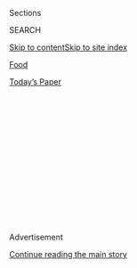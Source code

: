 <div id="app">

<div>

<div>

<div>

<div class="NYTAppHideMasthead css-1q2w90k e1suatyy0">

<div class="section css-ui9rw0 e1suatyy2">

<div class="css-eph4ug er09x8g0">

<div class="css-6n7j50">

</div>

<span class="css-1dv1kvn">Sections</span>

<div class="css-10488qs">

<span class="css-1dv1kvn">SEARCH</span>

</div>

[Skip to content](#site-content)[Skip to site
index](#site-index)

</div>

<div id="masthead-section-label" class="css-1wr3we4 eaxe0e00">

[Food](https://www.nytimes3xbfgragh.onion/section/food)

</div>

<div class="css-10698na e1huz5gh0">

</div>

</div>

<div id="masthead-bar-one" class="section hasLinks css-15hmgas e1csuq9d3">

<div class="css-uqyvli e1csuq9d0">

</div>

<div class="css-1uqjmks e1csuq9d1">

</div>

<div class="css-9e9ivx">

[](https://myaccount.nytimes3xbfgragh.onion/auth/login?response_type=cookie&client_id=vi)

</div>

<div class="css-1bvtpon e1csuq9d2">

[Today’s
Paper](https://www.nytimes3xbfgragh.onion/section/todayspaper)

</div>

</div>

</div>

</div>

<div data-aria-hidden="false">

<div id="site-content" data-role="main">

<div>

<div class="css-1aor85t" style="opacity:0.000000001;z-index:-1;visibility:hidden">

<div class="css-1hqnpie">

<div class="css-epjblv">

<span class="css-17xtcya">[Food](/section/food)</span><span class="css-x15j1o">|</span><span class="css-fwqvlz">Marco
Pierre White’s ‘White Heat’: A Game Changer,
Revisited</span>

</div>

<div class="css-k008qs">

<div class="css-1iwv8en">

<span class="css-18z7m18"></span>

<div>

</div>

</div>

<span class="css-1n6z4y">https://nyti.ms/1ELMy9m</span>

<div class="css-1705lsu">

<div class="css-4xjgmj">

<div class="css-4skfbu" data-role="toolbar" data-aria-label="Social Media Share buttons, Save button, and Comments Panel with current comment count" data-testid="share-tools">

  - 
  - 
  - 
  - 
    
    <div class="css-6n7j50">
    
    </div>

  - 
  - 

</div>

</div>

</div>

</div>

</div>

</div>

<div id="NYT_TOP_BANNER_REGION" class="css-13pd83m">

</div>

<div id="top-wrapper" class="css-1sy8kpn">

<div id="top-slug" class="css-l9onyx">

Advertisement

</div>

[Continue reading the main
story](#after-top)

<div class="ad top-wrapper" style="text-align:center;height:100%;display:block;min-height:250px">

<div id="top" class="place-ad" data-position="top" data-size-key="top">

</div>

</div>

<div id="after-top">

</div>

</div>

<div id="sponsor-wrapper" class="css-1hyfx7x">

<div id="sponsor-slug" class="css-19vbshk">

Supported by

</div>

[Continue reading the main
story](#after-sponsor)

<div id="sponsor" class="ad sponsor-wrapper" style="text-align:center;height:100%;display:block">

</div>

<div id="after-sponsor">

</div>

</div>

<div class="css-1vkm6nb ehdk2mb0">

# Marco Pierre White’s ‘White Heat’: A Game Changer, Revisited

</div>

<div class="css-11hetc6 sizeMedium">

<div class="css-c955wn" data-role="region" data-aria-label="Slideshow of Marco Pierre White">

<div class="css-1r9a6mz">

<div class="css-4szlfd">

<div class="css-1dv1kvn">

Slide 1 of 7
<span id="SW1hZ2U6bnl0Oi8vaW1hZ2UvZWFlZDEwN2YtY2MxNS01ZWFlLTlmOTEtNmUzYWY1NTRlMzRh-0"></span>

</div>

<span class="css-g89h0y" data-aria-hidden="true"><span class="css-1gurbbl" data-amp-bind-class="[&#39;css-1gurbbl&#39;, &#39;css-1gurbbl&#39;][+undefined % 2]" data-amp-bind-text="+undefined + 1" data-testid="slideshow-inline--counter-cur">1</span><span>/</span><span data-testid="slideshow-inline--counter-total">7</span></span>

</div>

<div class="css-10gezm4">

</div>

<div class="css-r6z5ec" style="position:relative">

<div class="css-1ctlbr7">

<div class="css-14e0s5u">

<div class="css-10gyqb e1wuipb50">

</div>

<div class="css-1ms7lv3 e1wuipb50">

</div>

<div class="css-1ms7lv3 e1wuipb50">

</div>

<div class="css-1ms7lv3 e1wuipb50">

</div>

<div class="css-1ms7lv3 e1wuipb50">

</div>

<div class="css-1ms7lv3 e1wuipb50">

</div>

<div class="css-1ms7lv3 e1wuipb50">

</div>

</div>

<div class="css-500tfg">

</div>

</div>

<div class="css-1m2gac3">

<span class="css-ti7mx e13ogyst0"></span>

In Marco Pierre White, young chefs saw themselves — or at least they saw
the person they hoped to be. He looked like an artist, not like a
hospitality
director.

<span class="css-cnj6d5 e1z0qqy90" itemprop="copyrightHolder"><span class="css-1ly73wi e1tej78p0">Credit...</span><span>Bob
Carlos Clarke</span></span>

</div>

</div>

</div>

  - ![<span class="css-ti7mx e13ogyst0"></span> ¶ In Marco Pierre White,
    young chefs saw themselves — or at least they saw the person they
    hoped to be. He looked like an artist, not like a hospitality
    director. ¶
    <span class="css-cnj6d5 e1z0qqy90" itemprop="copyrightHolder"><span class="css-1ly73wi e1tej78p0">Credit...</span><span>Bob
    Carlos
    Clarke</span></span>](https://static01.graylady3jvrrxbe.onion/images/2015/04/08/dining/20150408WHITE-slide-91PP/20150408WHITE-slide-91PP-superJumbo.jpg)

  - ![<span class="css-ti7mx e13ogyst0"></span> ¶ His first cookbook,
    “White Heat,” has been updated for its 25th anniversary. ¶
    <span class="css-cnj6d5 e1z0qqy90" itemprop="copyrightHolder"><span class="css-1ly73wi e1tej78p0">Credit...</span><span>Patricia
    Wall/The New York
    Times</span></span>](https://static01.graylady3jvrrxbe.onion/images/2015/04/08/dining/20150408WHITE-slide-QWKX/20150408WHITE-slide-QWKX-superJumbo.jpg)

  - ![<span class="css-ti7mx e13ogyst0"></span> ¶ Mr. White was 28 when
    the book was published: thin with unruly dark hair, penetrating eyes
    and veins running down his forearms that made them resemble
    hydraulic pork shanks. Here a portrait from the photographer Bob
    Carlos Clarke. ¶
    <span class="css-cnj6d5 e1z0qqy90" itemprop="copyrightHolder"><span class="css-1ly73wi e1tej78p0">Credit...</span><span>Bob
    Carlos
    Clarke</span></span>](https://static01.graylady3jvrrxbe.onion/images/2015/04/08/dining/20150408WHITE-slide-L0ZB/20150408WHITE-slide-L0ZB-superJumbo.jpg)

  - ![<span class="css-ti7mx e13ogyst0"></span> ¶ Mr. White resembled
    Jim Morrison, Sweeney Todd and Lord Byron. He wielded a cleaver the
    way Bruce Lee wielded nun chucks. ¶
    <span class="css-cnj6d5 e1z0qqy90" itemprop="copyrightHolder"><span class="css-1ly73wi e1tej78p0">Credit...</span><span>Bob
    Carlos
    Clarke</span></span>](https://static01.graylady3jvrrxbe.onion/images/2015/04/08/dining/20150408WHITE-slide-LTYB/20150408WHITE-slide-LTYB-superJumbo.jpg)

  - ![<span class="css-ti7mx e13ogyst0"></span> ¶ The photographs showed
    Mr. White behind the scenes at his London restaurant Harvey’s. ¶
    <span class="css-cnj6d5 e1z0qqy90" itemprop="copyrightHolder"><span class="css-1ly73wi e1tej78p0">Credit...</span><span>Bob
    Carlos
    Clarke</span></span>](https://static01.graylady3jvrrxbe.onion/images/2015/04/08/dining/20150408WHITE-slide-V4EU/20150408WHITE-slide-V4EU-superJumbo.jpg)

  - ![<span class="css-ti7mx e13ogyst0"></span> ¶ The chef looked as if
    he popped supermodels into his mouth like Ortolans. ¶
    <span class="css-cnj6d5 e1z0qqy90" itemprop="copyrightHolder"><span class="css-1ly73wi e1tej78p0">Credit...</span><span>Bob
    Carlos
    Clarke</span></span>](https://static01.graylady3jvrrxbe.onion/images/2015/04/08/dining/20150408WHITE-slide-N9N7/20150408WHITE-slide-N9N7-superJumbo.jpg)

  - ![<span class="css-ti7mx e13ogyst0"></span> ¶ Mr. White retired from
    cooking in 1999, and has been involved in running a series of
    sometimes short-lived restaurants since. Here, Mr. White, left,
    shows Queen Elizabeth II the patisserie counter of the cruise liner
    Britannia, with James Martin, right, on March 10, 2015. ¶
    <span class="css-cnj6d5 e1z0qqy90" itemprop="copyrightHolder"><span class="css-1ly73wi e1tej78p0">Credit...</span><span>Richard
    Pohle/Reuters</span></span>](https://static01.graylady3jvrrxbe.onion/images/2015/04/08/dining/20150408WHITE-slide-QMDC/20150408WHITE-slide-QMDC-superJumbo.jpg)

</div>

</div>

<div class="css-12442hm">

</div>

<div class="css-xt80pu e12qa4dv0">

<div class="css-18e8msd">

<div class="css-vp77d3 epjyd6m0">

<div class="css-1baulvz">

By [<span class="css-1baulvz last-byline" itemprop="name">Dwight
Garner</span>](http://www.nytimes3xbfgragh.onion/by/dwight-garner)

</div>

</div>

  - April 2,
    2015

  - 
    
    <div class="css-4xjgmj">
    
    <div class="css-d8bdto" data-role="toolbar" data-aria-label="Social Media Share buttons, Save button, and Comments Panel with current comment count" data-testid="share-tools">
    
      - 
      - 
      - 
      - 
        
        <div class="css-6n7j50">
        
        </div>
    
      - 
      - 
    
    </div>
    
    </div>

</div>

</div>

<div class="section meteredContent css-1r7ky0e" name="articleBody" itemprop="articleBody">

<div class="css-1fanzo5 StoryBodyCompanionColumn">

<div class="css-53u6y8">

In his heyday in the late 1980s and early 1990s, when he was the
tantrum-throwing enfant terrible of the London food world, Marco Pierre
White had a method for dealing with rude or obnoxious customers in his
restaurants. It was called the Whoosh.

Here’s how it worked. A phalanx of waiters would swoop in on the
offending table and clear away everything, including half-filled wine
bottles, in a moment or two. At this point, the bemused diners might
still be expecting fresh silver, port and chocolate cake. Instead they
got Mr. White himself. He’d stride into the dining room and seize their
tablecloth (whoosh\!) with a bullfighter’s flourish. The humiliated
guests didn’t have to pay, but their evening was over.

These details are related in “White Heat 25,” a new and updated edition
of Mr. White’s vastly influential first cookbook, “White Heat,” first
published in 1990. It is relatively little known in the United States,
among civilians at any rate. But prominent chefs in the waves that
followed, including Mario Batali and David Chang, considered it to be
perhaps the most important cookbook of the modern food era.

“White Heat” changed the rules of the game. It altered how chefs saw
themselves. Its republication now is a chance to gaze back at the last
25 years in the restaurant world, all that chaos and preening and
tattooed magic, and to observe a world that, for better and occasionally
worse, Mr. White had spawned.

</div>

</div>

<div class="css-1fanzo5 StoryBodyCompanionColumn">

<div class="css-53u6y8">

It wasn’t Mr. White’s recipes that won a generation over, not that he
wasn’t more than adept in the kitchen. He was, in the 1990s, the
youngest chef ever to have three Michelin stars, at Restaurant Marco
Pierre White. His food was French and often fussy (his feuilleté of
roast rabbit sounds hard to make but easy to eat), but it was cooked
with a surgeon’s care. His carefully composed plates also had a visual
impact that seemed new in England. Everything appeared to come with a
side order of pheromones.

It wasn’t Mr. White’s antics, related most fully in “White Heat 25,”
that caught the eyes of aspiring chefs, either, though he was funny in a
mean way. If an assistant chef erred at a big moment, Mr. White might
toss him into a garbage bin, hang him by his apron from hooks on the
wall or make him go stand in the corner for a while. If these sound like
crude mortifications Gordon Ramsay might inflict on underlings to jack
up his reality television ratings, well, Mr. Ramsay trained under Mr.
White.

It was the photographs in “White Heat” that put the book across. No
cookbook had looked like this one. The book’s photographer, Bob Carlos
Clarke, shot Mr. White’s kitchen at Harvey’s, which opened in 1987, as
if it were a war zone. The black-and-white photos were filled with
blood, with cigarettes dangling from lips and with rattled, unshaven
young men who appeared to be on a mission up the Congo.

At the center was Mr. White himself: thin, 28 when the book was
published, with unruly dark hair, penetrating eyes and veins running
down his forearms that made them resemble hydraulic pork
shanks.

<div class="css-79elbk" data-testid="photoviewer-wrapper">

<div class="css-z3e15g" data-testid="photoviewer-wrapper-hidden">

</div>

<div class="css-1a48zt4 ehw59r15" data-testid="photoviewer-children">

<div class="css-zgakxe erfvjey0">

<span class="css-1ly73wi e1tej78p0">Image</span>

<div class="css-zjzyr8">

<div data-testid="lazyimage-container" style="height:528.4444444444445px">

</div>

</div>

</div>

<span class="css-cnj6d5 e1z0qqy90" itemprop="copyrightHolder"><span class="css-1ly73wi e1tej78p0">Credit...</span><span>Patricia
Wall/The New York Times</span></span>

</div>

</div>

Before then, well-known chefs and food writers tended to be plump, jolly
figures, like Russian nesting dolls: James Beard, Julia Child, A. J.
Liebling. The French master Fernand Point wasn’t so jolly, but he had a
belly that toddled in front of him like a kettle grill. These men and
women were not especially sexy beasts.

</div>

</div>

<div class="css-1fanzo5 StoryBodyCompanionColumn">

<div class="css-53u6y8">

Mr. White, on the other hand, looked as if he had been raised in the
woods. He resembled Jim Morrison, Sweeney Todd and Lord Byron. He
wielded a cleaver the way Bruce Lee wielded nunchucks. He seemed as if
he popped supermodels into his mouth like ortolans. (If the British
tabloids are correct, he more or less did.)

In him, young chefs saw themselves — or at least they saw the person
they hoped to be. He looked like an artist, not like a hospitality
director. When he opened his mouth, it got even better.

His book began this way: “You’re buying ‘White Heat’ because you want to
cook well? Because you want to cook Michelin stars? Forget it. Save your
money. Go and buy a saucepan.”

He spoke blasphemies other chefs recognized as hard-won truths. “Any
chef who says he does it for love is a liar,” Mr. White said. “At the
end of the day it’s all about money. I never thought I would ever think
like that, but I do now. I don’t enjoy it. I don’t enjoy having to kill
myself six days a week to pay the bank.” Can you blame him, or any other
chef, for wanting to live like his customers?

He had never been to France, he admitted. This was a big deal. It had
never occurred to serious aspirant chefs that you could become a real
cook without paying your dues in a French three-star. Mr. White’s
heresies arrived a decade before those scattered throughout Anthony
Bourdain’s “Kitchen Confidential: Adventures in the Culinary
Underbelly,” his landmark tell-all published in 2000.

One of the best reasons to pick up “White Heat 25” is for the encomiums
from chefs like Mr. Chang, Mr. Ramsay and many others across America and
England. Mr. Bourdain’s is especially alive.

</div>

</div>

<div class="css-1fanzo5 StoryBodyCompanionColumn">

<div class="css-53u6y8">

“Marco, unlike any chef we’d ever seen, in any cookbook ever, looked
stressed,” he writes. “It was carved into his face. Look\! He’s smoking,
leaning up against the kitchen wall, pulling on that cigarette as if
he’s trying to suck that whole thing down in one go. We knew that
feeling. We knew how that cigarette tasted. We were grateful to finally
see a chef who admitted to stress and exhaustion like us.”

“White Heat 25” arrives essentially unchanged. It’s the original book
with new material tacked on at the end. Reading it, you recall how
forceful Mr. White was, also how annoying. Every once in a while, you
want to pull the Whoosh and eject him from his own book.

</div>

</div>

<div class="css-79elbk" data-testid="photoviewer-wrapper">

<div class="css-z3e15g" data-testid="photoviewer-wrapper-hidden">

</div>

<div class="css-1a48zt4 ehw59r15" data-testid="photoviewer-children">

![<span class="css-16f3y1r e13ogyst0" data-aria-hidden="true">Marco
Pierre
White</span><span class="css-cnj6d5 e1z0qqy90" itemprop="copyrightHolder"><span class="css-1ly73wi e1tej78p0">Credit...</span><span>Bob
Carlos
Clarke</span></span>](https://static01.graylady3jvrrxbe.onion/images/2015/04/08/dining/08WHITE1/08WHITE1-articleLarge.jpg?quality=75&auto=webp&disable=upscale)

</div>

</div>

<div class="css-1fanzo5 StoryBodyCompanionColumn">

<div class="css-53u6y8">

He spoke of himself in the third person. (“You want ideas, inspiration,
a bit of Marco?” — his spin on Robert De Niro’s “You talkin’ to me?”) In
his kitchen, men were men and women were beside the point, at least
during work hours. He wrote things like, “I like women because they
aren’t competitive, because their sensuality is untroubled.”

About a dish called Red Mullet With Citrus Fruits, he declared: “It’s a
dish for a lady; clean, not robust. I don’t think women should eat
robust dishes. Women are much cleaner creatures than men, so they need a
cleaner diet.”

The best place to learn about Mr. White is probably in his 2007 memoir,
[“The Devil in the
Kitchen,”](http://www.nytimes3xbfgragh.onion/2007/05/27/books/review/Kamp-t.html?pagewanted=1 "Times review")
published in Britain under the title “White Slave.” He was born in a
council house in Leeds in 1961. His brothers had more conventionally
British names: Graham, Clive and Craig. His father was a chef. His
mother, who was Italian, died young while in childbirth.

But “The Devil in the Kitchen” will take you only so close. Mr. White
has admitted it was written basically by his co-writer, James Steen.
Thus, like so many things in his post-“White Heat” career, it was a bit
of a letdown. He looked, in “White Heat,” as if he was close to burning
out. He essentially did.

</div>

</div>

<div class="css-1fanzo5 StoryBodyCompanionColumn">

<div class="css-53u6y8">

He retired from cooking in 1999, and has been involved in running a
series of sometimes short-lived restaurants since. He’s been married
three times. He’s appeared on several reality TV shows in England,
though his attempt at an American cooking show, “The Chopping Block,”
was canceled by NBC after only a handful of episodes. He’s had public
falling-outs with friends and business partners.

He’s a regular tabloid presence in England, rarely in an upbeat way. An
[article in The Telegraph
in 2012](http://www.telegraph.co.uk/news/uknews/law-and-order/9589784/Marco-Pierre-Whites-wife-scrawled-insults-in-blood-on-wall-of-chefs-home.html)
began this way: “The estranged wife of celebrity chef Marco Pierre White
today admitted smashing up his Range Rover and daubing insulting
graffiti in blood and red paint on his west London home.”

In [The Guardian
in 2007](http://www.theguardian.com/lifeandstyle/2007/oct/21/foodanddrink.features9),
the gifted interviewer Lynn Barber wrote that while Mr. White once
“bestrode the British restaurant industry like a colossus,” he is now
best known, at least among young people, as “the man who trained Gordon
Ramsay.” Ms. Barber wrote, “Oh Marco, I sobbed, has it come to this?”

“White Heat 25” reminds us, in a necessary way, of Mr. White’s
achievements. He almost single-handedly made becoming a professional
cook, once an anonymous and lowly profession, something the best and
brightest (and frequently the most malcontent) now aspire to. Clive
James once told me in an interview that the world has lost a lot of
poets to cooking, for both good and ill.

Great movements require charismatic figures. The Beats needed Kerouac,
rock music needed Mick Jagger. The sexy will lead us, at least as long
as they bring the goods. Like Kerouac and Mr. Jagger, Mr. White had the
talent and the ambition to back up his swagger.

Though he had his share of mentors in the kitchen, Mr. White didn’t wait
for anyone to anoint him. As Saul Bellow remarked about the best
self-made artists everywhere, he got the oil and anointed himself.

</div>

</div>

</div>

<div>

</div>

<div>

</div>

<div>

</div>

<div>

<div id="bottom-wrapper" class="css-1ede5it">

<div id="bottom-slug" class="css-l9onyx">

Advertisement

</div>

[Continue reading the main
story](#after-bottom)

<div id="bottom" class="ad bottom-wrapper" style="text-align:center;height:100%;display:block;min-height:90px">

</div>

<div id="after-bottom">

</div>

</div>

</div>

</div>

</div>

## Site Index

<div>

</div>

## Site Information Navigation

  - [© <span>2020</span> <span>The New York Times
    Company</span>](https://help.nytimes3xbfgragh.onion/hc/en-us/articles/115014792127-Copyright-notice)

<!-- end list -->

  - [NYTCo](https://www.nytco.com/)
  - [Contact
    Us](https://help.nytimes3xbfgragh.onion/hc/en-us/articles/115015385887-Contact-Us)
  - [Work with us](https://www.nytco.com/careers/)
  - [Advertise](https://nytmediakit.com/)
  - [T Brand Studio](http://www.tbrandstudio.com/)
  - [Your Ad
    Choices](https://www.nytimes3xbfgragh.onion/privacy/cookie-policy#how-do-i-manage-trackers)
  - [Privacy](https://www.nytimes3xbfgragh.onion/privacy)
  - [Terms of
    Service](https://help.nytimes3xbfgragh.onion/hc/en-us/articles/115014893428-Terms-of-service)
  - [Terms of
    Sale](https://help.nytimes3xbfgragh.onion/hc/en-us/articles/115014893968-Terms-of-sale)
  - [Site
    Map](https://spiderbites.nytimes3xbfgragh.onion)
  - [Help](https://help.nytimes3xbfgragh.onion/hc/en-us)
  - [Subscriptions](https://www.nytimes3xbfgragh.onion/subscription?campaignId=37WXW)

</div>

</div>

</div>

</div>
